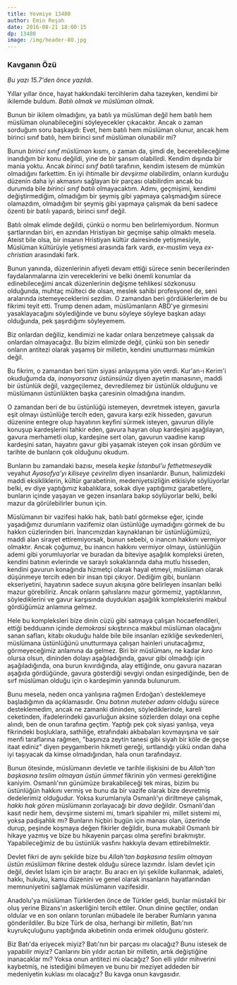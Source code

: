 ```yaml
---
title: Yevmiye 13480
author: Emin Reşah
date: 2016-08-21 18:00:15 
dp: 13480
image: /img/header-80.jpg
---
```


### Kavganın Özü

*Bu yazı 15.7'den önce yazıldı.*

Yıllar yıllar önce, hayat hakkındaki tercihlerim daha tazeyken, kendimi bir
ikilemde buldum. *Batılı olmak ve müslüman olmak.*

Bunun bir ikilem olmadığını, ya batılı ya müslüman değil hem batılı hem müslüman
olunabileceğini söyleyecekler çıkacaktır. Ancak o zaman sorduğum soru başkaydı:
Evet, hem batılı hem müslüman olunur, ancak hem birinci sınıf batılı, hem
birinci sınıf müslüman olunabilir mi?

Bunun *birinci sınıf müslüman* kısmı, o zaman da, şimdi de, becerebileceğime
inandığım bir konu değildi, yine de bir şansım olabilirdi. Kendim dışında bir
mania yoktu. Ancak *birinci sınıf batılı* tarafının, kendim istesem de mümkün
olmadığını farkettim. En iyi ihtimalle bir *devşirme* olabilirdim, onların
kurduğu düzenin daha iyi akmasını sağlayan bir parçası olabilirdim ancak bu
durumda bile *birinci sınıf batılı* olmayacaktım. Adımı, geçmişimi, kendimi
değiştirmediğim, olmadığım bir şeymiş gibi yapmaya çalışmadığım sürece
olamazdım, olmadığım bir şeymiş gibi yapmaya çalışmak da beni sadece özenti bir
batılı yapardı, birinci sınıf değil.

Batılı olmak elimde değildi, çünkü o normu ben belirlemiyordum. Normun
şartlarından biri, en azından Hristiyan bir geçmişe sahip olmaktı mesela. Ateist
bile olsa, bir insanın Hristiyan kültür dairesinde yetişmesiyle, Müslüman
kültürüyle yetişmesi arasında fark vardı, *ex-muslim* veya *ex-christian*
arasındaki fark.

Bunun yanında, düzenlerinin afiyeti devam ettiği sürece senin becerilerinden
faydalanmalarına izin vereceklerini ve belki önemli konumlar da edinebileceğimi
ancak düzenlerinin değişme tehlikesi sözkonusu olduğunda, muhtaç mülteci de
olsan, meslek sahibi profesyonel de, seni aralarında istemeyeceklerini sezdim. O
zamandan beri gördüklerlerim de bu fikrimi teyit etti. Trump denen adam,
müslümanların ABD'ye girmesini yasaklayacağını söylediğinde ve bunu söyleye
söyleye başkan adayı olduğunda, pek şaşırdığımı söyleyemem.

Biz onlardan değiliz, kendimizi ne kadar onlara benzetmeye çalışsak da onlardan
olmayacağız. Bu bizim elimizde değil, çünkü son bin senedir onların antitezi
olarak yaşamış bir milletin, kendini unutturması mümkün değil.

Bu fikrim, o zamandan beri tüm siyasi anlayışıma yön verdi. Kur'an-ı Kerim'i
okuduğumda da, *inanıyorsanız üstünsünüz* diyen ayetin manasının, maddi bir
üstünlük değil, vazgeçilemez, devredilemez bir üstünlük olduğunu ve müslümanın
üstünlükten başka çaresinin olmadığına inandım.

O zamandan beri de bu üstünlüğü istemeyen, devretmek isteyen, gavurla eşit
olmayı üstünlüğe tercih eden, gavura karşı ezik hisseden, gavurun düzenine
entegre olup hayatının keyfini sürmek isteyen, gavurun diliyle konuşup
kardeşlerini tahkir eden, gavura hayran olup kardeşini aşağılayan, gavura
merhametli olup, kardeşine sert olan, gavurun vaadine kanıp kardeşini satan,
hayatını gavur gibi yaşamak isteyen çok insan gördüm ve tarihte de bunların çok
olduğunu okudum.

Bunların bu zamandaki bazısı, mesela *keşke İstanbul'u fethetmeseydik* veyahut
*Ayasofya'yı kiliseye çevirelim* diyen insanlardır. Bunun, halimizdeki maddi
eksikliklerin, kültür garabetinin, medeniyetsizliğin etkisiyle söylüyorlar
belki, ev diye yaptığımız kabalıklara, sokak diye yaptığımız garabetlere,
bunların içinde yaşayan ve gezen insanlara bakıp söylüyorlar belki, belki mazur
da görülebilirler bunun için.

Müslümanın bir vazifesi hakkı hak, batılı batıl görmekse eğer, içinde
yaşadığımız durumların vazifemiz olan üstünlüğe uymadığını görmek de bu hakkın
cüzlerinden biri. İnancımızdan kaynaklanan bir üstünlüğümüzü, maddi alan sirayet
ettiremiyorsak, bunun sebebi, o inancın hakkını vermiyor olmaktır. Ancak
çoğumuz, bu inancın hakkını vermiyor olmayı, üstünlüğün ademi gibi yorumluyorlar
ve buradan da biteviye aşağılık kompleksi üreten, kendini batının evlerinde ve
saraylı sokaklarında daha mutlu hisseden, kendini gavurun konağında hizmetçi
olarak hayal etmeyi, müslüman olarak düşünmeye tercih eden bir insan tipi
çıkıyor. Dediğim gibi, bunların ekseriyetini, hayatının sadece suyun akışına
göre belirleyen insanları belki mazur görebiliriz. Ancak onların şahıslarını
mazur görmemiz, yaptıklarının, söylediklerini ve gavur karşısında duydukları
aşağılık komplekslerini makbul gördüğümüz anlamına gelmez.

Hele bu kompleksleri bize dinin cüzü gibi satmaya çalışan hocaefendileri, ettiği
bedduanın içinde *demokrasi* sıkıştırınca makbul müslüman olacağını sanan
safları, kitabı okuduğu halde bile bile insanları ezikliğe sevkedenleri,
müslümana üstünlüğünü unutturmaya çalışan hainleri unutacağımız, görmeyeceğimiz
anlamına da gelmez. Biri bir müslümanı, ne kadar *kıro* olursa olsun, dininden
dolayı aşağıladığında, gavur gibi olmadığı için aşağıladığında, ona burun
kıvırdığında, alay ettiğinde, onu gavura nazaran aşağıda gördüğünde, gavura
gösterdiği sevgiyi ondan esirgediğinde, ben de sırf müslüman olduğu için o
kardeşimin yanında bulunurum.

Bunu mesela, neden onca yanlışına rağmen Erdoğan'ı desteklemeye başladığımın da
açıklamasıdır. Onu *batının muteber adamı* olduğu sürece desteklemedim, ancak ne
zamanki dininden, söylediklerinde, kareli ceketinden, ifadelerindeki gavurluğun
aksine sözlerden dolayı ona cephe alındı, ben de onun tarafına geçtim. Yaptığı
pek çok siyasi yanlışa, veya fikrindeki boşluklara, sathiliğe, etrafındaki
akbabaları kovmayışına ve sair menfi taraflarına rağmen, "başınıza zeytin tanesi
gibi siyah bir köle de geçse itaat ediniz" diyen peygamberin hikmeti gereği,
sırtlandığı yükü ondan daha iyi taşıyacak da kimse olmadığından, hala onun
tarafındayız.

Bunun ötesinde, müslümanın devletle ve tarihle ilişkisini de bu *Allah'tan
başkasına teslim olmayan üstün ümmet* fikrinin yön vermesi gerektiğine
kaniyim. Osmanlı'nın günümüze bırakabileceği tek miras, bizim bu üstünlüğün
hakkını vermiş ve bunu da bir vazife olarak bize devretmiş dedelerimiz
olduğudur. Yoksa kurumlarıyla Osmanlı'yı diriltmeye çalışmak, *hakkı hak gören*
müslümanın zorlayacağı bir *dava* değildir. Osmanlı'dan kasıt nedir hem,
devşirme sistemi mi, tımarlı sipahiler mi, millet sistemi mi, yoksa padişahlık
mı? Bunların hiçbiri bugün için manası olan, üzerinde durup, peşinde koşmaya
değen fikirler değildir, buna mukabil Osmanlı bir hikaye yazmış ve bize bu
hikayenin parçası olma şerefini bırakmıştır. Yapabileceğimiz de bu üstünlük
vasfını hakkıyla devam ettirebilmektir.

Devlet fikri de aynı şekilde bize bu *Allah'tan başkasına teslim olmayan üstün
müslüman* fikrine destek olduğu sürece lazımdır. İslam devlet için değil, devlet
İslam için bir araçtır. Bu aracı en iyi şekilde kullanmak, adaleti, hakkı,
hukuku, kamu düzenini ve genel olarak insanların hayatlarından memnuniyetini
sağlamak müslümanın vazifesidir.

Anadolu'ya müslüman Türklerden önce de Türkler geldi, bunlar müstakil bir oluş
yerine Bizans'ın askerliğini tercih ettiler. Onun dinine geçtiler, ondan oldular
ve en son onların torunları mübadele ile beraber Rumların yanına
gönderildiler. Bu bize Türk de olsa, herhangi bir milletin, Batı'nın
kuyrukçuluğunu yaptığında akıbetinin onda erimek olduğunu gösterir.

Biz Batı'da eriyecek miyiz? Batı'nın bir parçası mı olacağız? Bunu istesek de
yapabilir miyiz? Canlarını bin yıldır acıtan bir milletin, artık değiştiğine
inanacaklar mı? Yoksa onun antitezi mi olacağız? Son elli yıldır mihverini
kaybetmiş, ne istediğini bilmeyen ve bunu bir meziyet addeden bir medeniyetin
kuklası mı olacağız? Bu kavga onun kavgasıdır. 


